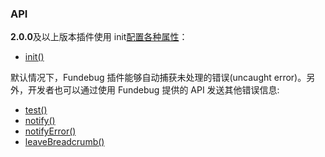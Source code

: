 ### API

**2.0.0**及以上版本插件使用 init[配置各种属性](../customize/index.md)：

-   [init()](./init.md)

默认情况下，Fundebug 插件能够自动捕获未处理的错误(uncaught error)。另外，开发者也可以通过使用 Fundebug 提供的 API 发送其他错误信息:

-   [test()](./test.md)
-   [notify()](./notify.md)
-   [notifyError()](./notifyerror.md)
-   [leaveBreadcrumb()](./leavebreadcrumb.md)
